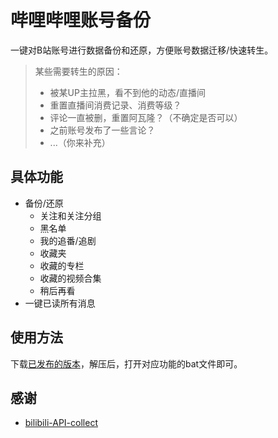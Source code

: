 # 哔哩哔哩账号备份

一键对B站账号进行数据备份和还原，方便账号数据迁移/快速转生。

> 某些需要转生的原因：
>
> - 被某UP主拉黑，看不到他的动态/直播间
> - 重置直播间消费记录、消费等级？
> - 评论一直被删，重置阿瓦隆？（不确定是否可以）
> - 之前账号发布了一些言论？
> - ...（你来补充）

## 具体功能

- 备份/还原
    - 关注和关注分组
    - 黑名单
    - 我的追番/追剧
    - 收藏夹
    - 收藏的专栏
    - 收藏的视频合集
    - 稍后再看
- 一键已读所有消息

## 使用方法
下载[已发布的版本](https://github.com/hzhilong/bilibili-backup/releases)，解压后，打开对应功能的bat文件即可。

## 感谢

- [bilibili-API-collect](https://github.com/SocialSisterYi/bilibili-API-collect)
